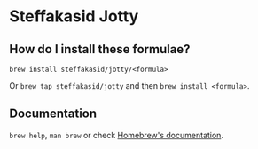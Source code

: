 # Steffakasid Jotty

## How do I install these formulae?

`brew install steffakasid/jotty/<formula>`

Or `brew tap steffakasid/jotty` and then `brew install <formula>`.

## Documentation

`brew help`, `man brew` or check [Homebrew's documentation](https://docs.brew.sh).
